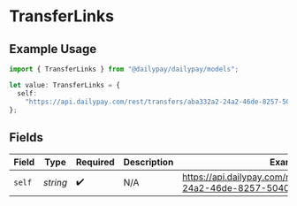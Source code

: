 # TransferLinks

## Example Usage

```typescript
import { TransferLinks } from "@dailypay/dailypay/models";

let value: TransferLinks = {
  self:
    "https://api.dailypay.com/rest/transfers/aba332a2-24a2-46de-8257-5040e71ab210",
};
```

## Fields

| Field                                                                        | Type                                                                         | Required                                                                     | Description                                                                  | Example                                                                      |
| ---------------------------------------------------------------------------- | ---------------------------------------------------------------------------- | ---------------------------------------------------------------------------- | ---------------------------------------------------------------------------- | ---------------------------------------------------------------------------- |
| `self`                                                                       | *string*                                                                     | :heavy_check_mark:                                                           | N/A                                                                          | https://api.dailypay.com/rest/transfers/aba332a2-24a2-46de-8257-5040e71ab210 |